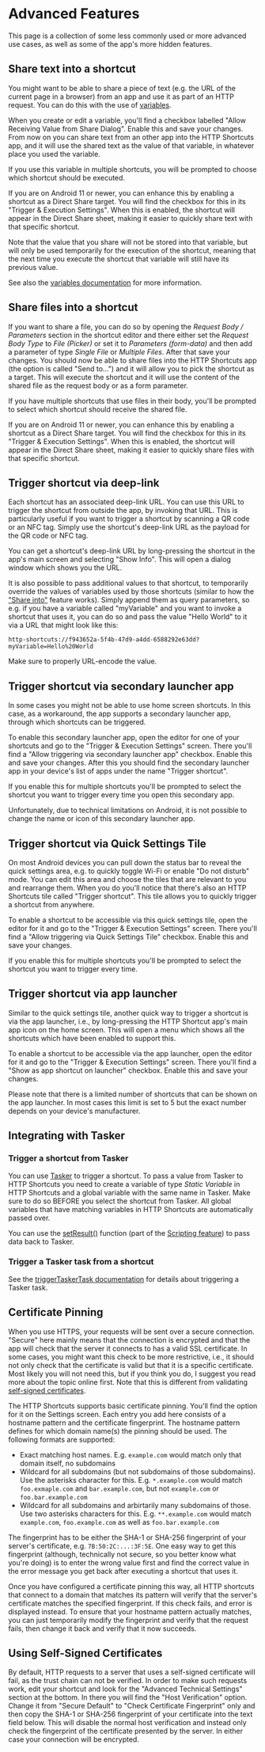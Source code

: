 # Advanced Features

This page is a collection of some less commonly used or more advanced use cases, as well as some of the app's more hidden features.

<a name="share-text"></a>
## Share text into a shortcut

You might want to be able to share a piece of text (e.g. the URL of the current page in a browser) from an app and use it as part of an HTTP request. You can do this with the use of [variables](#variables.md).

When you create or edit a variable, you'll find a checkbox labelled "Allow Receiving Value from Share Dialog". Enable this and save your changes. From now on you can share text from an other app into the HTTP Shortcuts app, and it will use the shared text as the value of that variable, in whatever place you used the variable.

If you use this variable in multiple shortcuts, you will be prompted to choose which shortcut should be executed.

If you are on Android 11 or newer, you can enhance this by enabling a shortcut as a Direct Share target. You will find the checkbox for this in its "Trigger & Execution Settings". When this is enabled, the shortcut will appear in the Direct Share sheet, making it easier to quickly share text with that specific shortcut.

Note that the value that you share will not be stored into that variable, but will only be used temporarily for the execution of the shortcut, meaning that the next time you execute the shortcut that variable will still have its previous value.

See also the [variables documentation](#variables.md#sharing) for more information.

<a name="share-files"></a>
## Share files into a shortcut

If you want to share a file, you can do so by opening the *Request Body / Parameters* section in the shortcut editor and there either set the *Request Body Type* to *File (Picker)* or set it to *Parameters (form-data)* and then add a parameter of type *Single File* or *Multiple Files*. After that save your changes. You should now be able to share files into the HTTP Shortcuts app (the option is called "Send to...") and it will allow you to pick the shortcut as a target. This will execute the shortcut and it will use the content of the shared file as the request body or as a form parameter.

If you have multiple shortcuts that use files in their body, you'll be prompted to select which shortcut should receive the shared file.

If you are on Android 11 or newer, you can enhance this by enabling a shortcut as a Direct Share target. You will find the checkbox for this in its "Trigger & Execution Settings". When this is enabled, the shortcut will appear in the Direct Share sheet, making it easier to quickly share files with that specific shortcut.

<a name="deep-link"></a>
## Trigger shortcut via deep-link

Each shortcut has an associated deep-link URL. You can use this URL to trigger the shortcut from outside the app, by invoking that URL. This is particularly useful if you want to trigger a shortcut by scanning a QR code or an NFC tag. Simply use the shortcut's deep-link URL as the payload for the QR code or NFC tag.

You can get a shortcut's deep-link URL by long-pressing the shortcut in the app's main screen and selecting "Show Info". This will open a dialog window which shows you the URL.

It is also possible to pass additional values to that shortcut, to temporarily override the values of variables used by those shortcuts (similar to how the ["Share into"](#share-text) feature works). Simply append them as query parameters, so e.g. if you have a variable called "myVariable" and you want to invoke a shortcut that uses it, you can do so and pass the value "Hello World" to it via a URL that might look like this:

```
http-shortcuts://f943652a-5f4b-47d9-a4dd-6588292e63dd?myVariable=Hello%20World
```

Make sure to properly URL-encode the value.

<a name="secondary-launcher"></a>
## Trigger shortcut via secondary launcher app

In some cases you might not be able to use home screen shortcuts. In this case, as a workaround, the app supports a secondary launcher app, through which shortcuts can be triggered.

To enable this secondary launcher app, open the editor for one of your shortcuts and go to the "Trigger & Execution Settings" screen. There you'll find a "Allow triggering via secondary launcher app" checkbox. Enable this and save your changes. After this you should find the secondary launcher app in your device's list of apps under the name "Trigger shortcut".

If you enable this for multiple shortcuts you'll be prompted to select the shortcut you want to trigger every time you open this secondary app.

Unfortunately, due to technical limitations on Android, it is not possible to change the name or icon of this secondary launcher app.

<a name="quick-settings-tile"></a>
## Trigger shortcut via Quick Settings Tile

On most Android devices you can pull down the status bar to reveal the quick settings area, e.g. to quickly toggle Wi-Fi or enable "Do not disturb" mode. You can edit this area and choose the tiles that are relevant to you and rearrange them. When you do you'll notice that there's also an HTTP Shortcuts tile called "Trigger shortcut". This tile allows you to quickly trigger a shortcut from anywhere.

To enable a shortcut to be accessible via this quick settings tile, open the editor for it and go to the "Trigger & Execution Settings" screen. There you'll find a "Allow triggering via Quick Settings Tile" checkbox. Enable this and save your changes.

If you enable this for multiple shortcuts you'll be prompted to select the shortcut you want to trigger every time.

<a name="app-launcher"></a>
## Trigger shortcut via app launcher

Similar to the quick settings tile, another quick way to trigger a shortcut is via the app launcher, i.e., by long-pressing the HTTP Shortcut app's main app icon on the home screen. This will open a menu which shows all the shortcuts which have been enabled to support this.

To enable a shortcut to be accessible via the app launcher, open the editor for it and go to the "Trigger & Execution Settings" screen. There you'll find a "Show as app shortcut on launcher" checkbox. Enable this and save your changes.

Please note that there is a limited number of shortcuts that can be shown on the app launcher. In most cases this limit is set to 5 but the exact number depends on your device's manufacturer.

<a name="integrate-with-tasker"></a>
## Integrating with Tasker

### Trigger a shortcut from Tasker
You can use [Tasker](https://play.google.com/store/apps/details?id=net.dinglisch.android.taskerm) to trigger a shortcut. To pass a value from Tasker to HTTP Shortcuts you need to create a variable of type *Static Variable* in HTTP Shortcuts and a global variable with the same name in Tasker. Make sure to do so BEFORE you select the shortcut from Tasker. All global variables that have matching variables in HTTP Shortcuts are automatically passed over.

You can use the [setResult()](scripting.md#set-result) function (part of the [Scripting feature](scripting.md)) to pass data back to Tasker.

### Trigger a Tasker task from a shortcut

See the [triggerTaskerTask documentation](scripting.md#trigger-tasker-task) for details about triggering a Tasker task.

<a name="certificate-pinning"></a>
## Certificate Pinning

When you use HTTPS, your requests will be sent over a secure connection. "Secure" here mainly means that the connection is encrypted and that the app will check that the server it connects to has a valid SSL certificate. In some cases, you might want this check to be more restrictive, i.e., it should not only check that the certificate is valid but that it is a specific certificate. Most likely you will not need this, but if you think you do, I suggest you read more about the topic online first. Note that this is different from validating [self-signed certificates](#self-signed-certificates).

The HTTP Shortcuts supports basic certificate pinning. You'll find the option for it on the Settings screen. Each entry you add here consists of a hostname pattern and the certificate fingerprint. The hostname pattern defines for which domain name(s) the pinning should be used. The following formats are supported:

- Exact matching host names. E.g. `example.com` would match only that domain itself, no subdomains
- Wildcard for all subdomains (but not subdomains of those subdomains). Use the asterisks character for this. E.g. `*.example.com` would match `foo.exmaple.com` and `bar.example.com`, but not `example.com` or `foo.bar.example.com`
- Wildcard for all subdomains and arbirtarily many subdomains of those. Use two asterisks characters for this. E.g. `**.example.com` would match `example.com`, `foo.example.com` as well as `foo.bar.example.com`

The fingerprint has to be either the SHA-1 or SHA-256 fingerprint of your server's certificate, e.g. `7B:50:2C:...:3F:5E`. One easy way to get this fingerprint (although, technically not secure, so you better know what you're doing) is to enter the wrong value first and find the correct value in the error message you get back after executing a shortcut that uses it.

Once you have configured a certificate pinning this way, all HTTP shortcuts that connect to a domain that matches its pattern will verify that the server's certificate matches the specified fingerprint. If this check fails, and error is displayed instead. To ensure that your hostname pattern actually matches, you can just temporarily modify the fingerprint and verify that the request fails, then change it back and verify that it now succeeds.

<a name="self-signed-certificates"></a>
## Using Self-Signed Certificates

By default, HTTP requests to a server that uses a self-signed certificate will fail, as the trust chain can not be verified. In order to make such requests work, edit your shortcut and look for the "Advanced Technical Settings" section at the bottom. In there you will find the "Host Verification" option. Change it from "Secure Default" to "Check Certificate Fingerprint" only and then copy the SHA-1 or SHA-256 fingerprint of your certificate into the text field below. This will disable the normal host verification and instead only check the fingerprint of the certificate presented by the server. In either case your connection will be encrypted.

